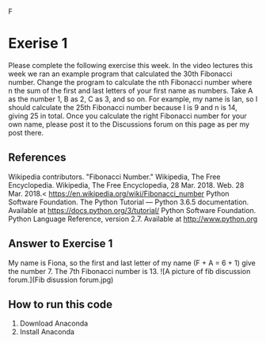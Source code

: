F
# Exerise 1

Please complete the following exercise this week. In the video lectures this week we ran an example program that calculated the 30th Fibonacci number. Change the program to calculate the nth Fibonacci number where n the sum of the first and last letters of your first name as numbers. Take A as the number 1, B as 2, C as 3, and so on. For example, my name is Ian, so I should calculate the 25th Fibonacci number because I is 9 and n is 14, giving 25 in total. Once you calculate the right Fibonacci number for your own name, please post it to the Discussions forum on this page as per my post there.

## References

Wikipedia contributors. "Fibonacci Number." Wikipedia, The Free Encyclopedia. Wikipedia, The Free Encyclopedia, 28 Mar. 2018. Web. 28 Mar. 2018.< https://en.wikipedia.org/wiki/Fibonacci_number
Python Software Foundation. The Python Tutorial — Python 3.6.5 documentation. Available at https://docs.python.org/3/tutorial/
Python Software Foundation. Python Language Reference, version 2.7. Available at http://www.python.org

## Answer to Exercise 1

My name is Fiona, so the first and last letter of my name (F + A = 6 + 1) give the number 7. The 7th Fibonacci number is 13. 
![A picture of fib discussion forum.](Fib disussion forum.jpg)



## How to run this code
1. Download Anaconda
2. Install Anaconda
